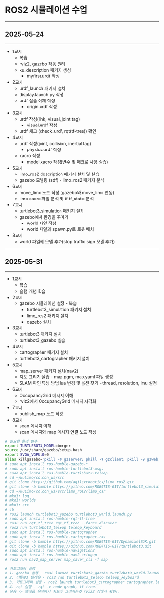 # ROS2 시뮬레이션 수업

---

## 2025-05-24

---

- 1교시
  - 복습
  - rviz2, gazebo 작동 원리
  - ku_description 패키지 생성
    - myfirst.urdf 작성
- 2교시
  - urdf_launch 패키지 설치
  - display.launch.py 작성
  - urdf 실습 예제 작성
    - origin.urdf 작성
- 3교시
  - urdf 작성(link, visual, joint tag)
    - visual.urdf 작성
  - urdf 체크 (check_urdf, rqt(tf-tree)) 확인
- 4교시
  - urdf 작성(joint, collision, inertial tag)
    - physics.urdf 작성
  - xacro 작성
    - model.xacro 작성(변수 및 매크로 사용 실습)
- 5교시
  - limo_ros2 description 패키지 설치 및 실습
  - gazebo 모델링 (sdf) - limo_ros2 패키지 분석
- 6교시
  - move_limo 노드 작성 (gazebo와 move_limo 연동)
  - limo xacro 파일 분석 및 tf tf_static 분석
- 7교시
  - turtlebot3_simulation 패키지 설치
  - gazebo에서 환경을 꾸미기
    - world 파일 작성
    - world 파일과 spawn.py로 로봇 배치
- 8교시
  - world 파일에 모델 추가(stop traffic sign 모델 추가)

---

## 2025-05-31

---

- 1교시
  - 복습
  - 슬램 개념 학습
- 2교시
  - gazebo 시뮬레이션 설정 - 복습
    - turtlebot3_simulation 패키지 설치
    - limo_ros2 패키지 설치
    - gazebo 설치
- 3교시
  - turtlebot3 패키지 설치
  - turtlebot3_gazebo 실습
- 4교시
  - cartographer 패키지 설치
  - turtlebot3_cartographer 패키지 설치
- 5교시
  - map_server 패키지 설치(nav2)
  - 지도 그리기 실습 - map.pgm, map.yaml 파일 생성
  - SLAM 파인 튜닝 방법 lua 변경 및 옵션 찾기 - thread, resolution, imu 설정
- 6교시
  - OccupancyGrid 메시지 이해
  - rviz2에서 OccupancyGrid 메시지 시각화
- 7교시
  - publish_map 노드 작성
- 8교시
  - scan 메시지 이해
  - scan 메시지와 map 메시지 연결 노드 작성

```bash
# 필요한 환경 변수
export TURTLEBOT3_MODEL=burger
source /usr/share/gazebo/setup.bash
export SVGA_VGPU10=0
alias killgazebo='pkill -9 gzserver; pkill -9 gzclient; pkill -9 gzweb; pkill -9 gzbridge'
# sudo apt install ros-humble-gazebo-*
# sudo apt install ros-humble-turtlebot3-msgs
# sudo apt install ros-humble-turtlebot3-teleop
# cd ~/kuLimo/colcon_ws/src
# git clone https://github.com/agilexrobotics/limo_ros2.git
# git clone -b humble https://github.com/ROBOTIS-GIT/turtlebot3_simulations.git
# cd ~/kuLimo/colcon_ws/src/limo_ros2/limo_car
# mkdir log
# mkdir worlds
# mkdir src
# cb
# ros2 launch turtlebot3_gazebo turtlebot3_world.launch.py
# sudo apt install ros-humble-rqt-tf-tree
# ros2 run rqt_tf_tree rqt_tf_tree --force-discover
# ros2 run turtlebot3_teleop teleop_keyboard
# sudo apt install ros-humble-cartographer
# sudo apt install ros-humble-cartographer-ros
# git clone -b humble https://github.com/ROBOTIS-GIT/DynamixelSDK.git
# git clone -b humble https://github.com/ROBOTIS-GIT/turtlebot3.git
# sudo apt install ros-humble-navigation2
# sudo apt install ros-humble-nav2-bringup
# ros2 run nav2_map_server map_saver_cli -f map

# 카토그래퍼 실행
# 1. gazebo 실행 - ros2 launch turtlebot3_gazebo turtlebot3_world.launch.py
# 2. 터틀봇3 텔레옵 - ros2 run turtlebot3_teleop teleop_keyboard
# 3. 카토그래퍼 실행 - ros2 launch turtlebot3_cartographer cartographer.launch.py use_sim_time:=true
# 4. rqt 실행 - rqt -> node graph, tf tree.
# 운용 -> 텔레옵 움직여서 지도가 그려지는것 rviz2 창에서 확인!.

```
